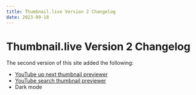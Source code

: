 ```yaml
---
title: Thumbnail.live Version 2 Changelog
date: 2023-09-18
---
```


# Thumbnail.live Version 2 Changelog

The second version of this site added the following:

- [YouTube up next thumbnail previewer](/up-next/)
- [YouTube search thumbnail previewer](/search/)
- Dark mode